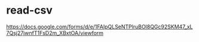# read-csv
   https://docs.google.com/forms/d/e/1FAIpQLSeNTPlruBOl8QGc92SKM47_xL7Qsj27jwnfT1FsD2m_XBxtOA/viewform 
